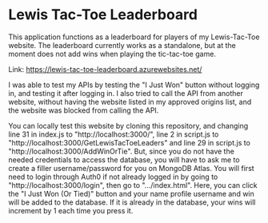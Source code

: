 # Lewis Tac-Toe Leaderboard
This application functions as a leaderboard for players of my Lewis-Tac-Toe website. 
The leaderboard currently works as a standalone, but at the moment does not add wins when playing the tic-tac-toe game. 

Link: https://lewis-tac-toe-leaderboard.azurewebsites.net/

I was able to test my APIs by testing the "I Just Won" button without logging in, and testing it after logging in. I also tried to call the API from another website, without having the website listed in my approved origins list, and the website was blocked from calling the API. 

You can locally test this website by cloning this repository, and changing line 31 in index.js to "http://localhost:3000/", line 2 in script.js to "http://localhost:3000/GetLewisTacToeLeaders" and line 29 in script.js to "http://localhost:3000/AddWinOrTie". But, since you do not have the needed credentials to access the database, you will have to ask me to create a filler username/password for you on MongoDB Atlas. You will first need to login through Auth0 if not already logged in by going to "http://localhost:3000/login", then go to ".../index.html". Here, you can click the "I Just Won (Or Tied)" button and your name profile username and win will be added to the database. If it is already in the database, your wins will increment by 1 each time you press it. 
